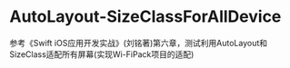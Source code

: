 # AutoLayout-SizeClassForAllDevice
参考《Swift iOS应用开发实战》(刘铭著)第六章，测试利用AutoLayout和SizeClass适配所有屏幕(实现Wi-FiPack项目的适配)
